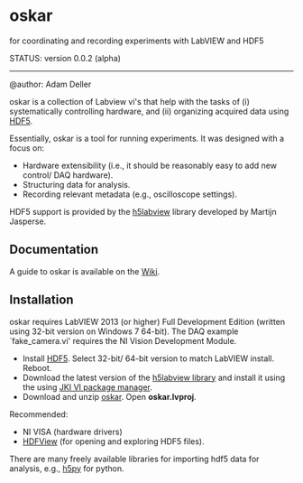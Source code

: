 oskar
=======
for coordinating and recording experiments with LabVIEW and HDF5

STATUS: version 0.0.2 (alpha)
****

@author: Adam Deller

oskar is a collection of Labview vi's that help with the tasks of (i) systematically controlling hardware, and (ii) organizing acquired data using [HDF5](https://www.hdfgroup.org/why_hdf/ "https://www.hdfgroup.org/why_hdf/").  

Essentially, oskar is a tool for running experiments. It was designed with a focus on: 

 - Hardware extensibility (i.e., it should be reasonably easy to add new control/ DAQ hardware).
 - Structuring data for analysis.
 - Recording relevant metadata (e.g., oscilloscope settings).

HDF5 support is provided by the [h5labview](http://h5labview.sourceforge.net/) library developed by Martijn Jasperse.

## Documentation

A guide to oskar is available on the [Wiki](https://github.com/PositroniumSpectroscopy/oskar/wiki "Wiki").

## Installation

oskar requires LabVIEW 2013 (or higher) Full Development Edition (written using 32-bit version
 on Windows 7 64-bit).  The DAQ example `fake\_camera.vi' requires the NI Vision Development Module.

- Install [HDF5](https://www.hdfgroup.org/HDF5/release/obtain5.html). Select 32-bit/ 64-bit version to match LabVIEW install. Reboot.
- Download the latest version of the [h5labview library](http://h5labview.sourceforge.net/) and install it using the using [JKI VI package manager](http://vipm.jki.net/). 
- Download and unzip [oskar](https://github.com/PositroniumSpectroscopy/oskar). Open **oskar.lvproj**.

Recommended:

 - NI VISA (hardware drivers)
 - [HDFView](https://www.hdfgroup.org/products/java/hdfview/) (for opening and exploring HDF5 files).

There are many freely available libraries for importing hdf5 data for analysis, e.g., [h5py](http://www.h5py.org/) for python.
